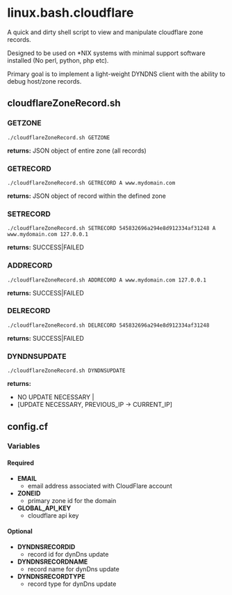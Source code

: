 # linux.bash.cloudflare
A quick and dirty shell script to view and manipulate cloudflare zone records.

Designed to be used on \*NIX systems with minimal support software installed (No perl, python, php etc).

Primary goal is to implement a light-weight DYNDNS client with the ability to debug host/zone records.


## cloudflareZoneRecord.sh
### GETZONE
```
./cloudflareZoneRecord.sh GETZONE 
```
**returns:** JSON object of entire zone (all records)

### GETRECORD
```
./cloudflareZoneRecord.sh GETRECORD A www.mydomain.com
```
**returns:** JSON object of record within the defined zone

### SETRECORD
```
./cloudflareZoneRecord.sh SETRECORD 545832696a294e8d912334af31248 A www.mydomain.com 127.0.0.1
```
**returns:** SUCCESS|FAILED

### ADDRECORD
```
./cloudflareZoneRecord.sh ADDRECORD A www.mydomain.com 127.0.0.1
```
**returns:** SUCCESS|FAILED

### DELRECORD
```
./cloudflareZoneRecord.sh DELRECORD 545832696a294e8d912334af31248
```
**returns:** SUCCESS|FAILED

### DYNDNSUPDATE
```
./cloudflareZoneRecord.sh DYNDNSUPDATE
```
**returns:** 
  - NO UPDATE NECESSARY | 
  - [UPDATE NECESSARY, PREVIOUS_IP -> CURRENT_IP]


## config.cf
### Variables
#### Required
* **EMAIL**
  - email address associated with CloudFlare account
* **ZONEID**
  - primary zone id for the domain
* **GLOBAL_API_KEY**
  - cloudflare api key
  
#### Optional
* **DYNDNSRECORDID**
  - record id for dynDns update
* **DYNDNSRECORDNAME**
  - record name for dynDns update
* **DYNDNSRECORDTYPE**
  - record type for dynDns update
